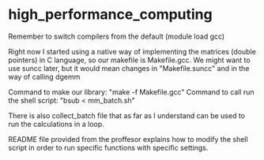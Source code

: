 # high_performance_computing

Remember to switch compilers from the default (module load gcc)

Right now I started using a native way of implementing the matrices (double pointers) in C language, so our makefile is Makefile.gcc. We might want to use suncc later, but it would mean changes in "Makefile.suncc" and in the way of calling dgemm

Command to make our library: "make -f Makefile.gcc"
Command to call run the shell script: "bsub < mm_batch.sh"

There is also collect_batch file that as far as I understand can be used to run the calculations in a loop.

README file provided from the proffesor explains how to modify the shell script in order to run specific functions with specific settings.
